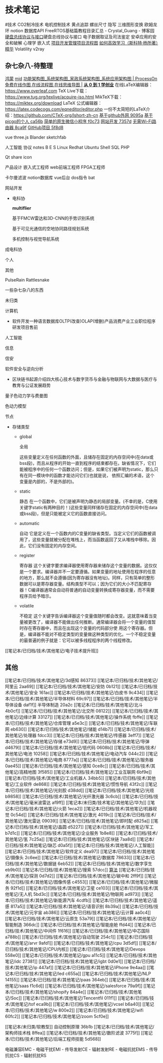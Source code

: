 # 技术笔记
#技术
CO2制冷技术
电机控制技术
黄点追踪
螺丝尺寸
隐写
三维图形变换
欧姆龙环
notion 数据库API
FreeRTOS基础篇教程目录汇总 - Crystal_Guang - 博客园
[硬盘总线协议与接口](笔记本/已归档/电子数据取证及司法鉴%2082820/电子数据取证%2063994/硬盘总线协议与接口.md)硬盘总线协议与接口
电子数据取证及司法鉴定
安卓应用的安全和破解
心理学
嵌入式
[项目开发管理项目流程图](笔记本/已归档/技术/项目开发管理项目流程%20299c2.md)
[如何高效学习（斯科特·杨所著）精华](笔记本/已归档/技术/如何高效学习（斯科特%203ea0c.md)
Volatility
v2ray
## 杂七杂八-待整理
[鸿蒙](笔记本/已归档/技术/其他笔记/杂七杂八-待整理%20ed340/鸿蒙.md)
[mid](笔记本/已归档/技术/其他笔记/杂七杂八-待整理%20ed340/mid%205ca14.md)
[功能架构图_系统架构图_家政系统架构图_系统应用架构图 | ProcessOn免费在线作图,在线流程图,在线思维导图 |](笔记本/已归档/技术/其他笔记/杂七杂八-待整理%20ed340/功能架构图_系统架构%206a8c9.md)
[**从 0 到 1 学创业**](笔记本/已归档/技术/其他笔记/杂七杂八-待整理%20ed340/从%200%20到%201%20学创%2051326.md)
在线LaTeX编辑器：https://www.overleaf.com
TeX Live下载：https://www.tug.org/texlive/acquire-iso.html
MikTeX下载：https://miktex.org/download
LaTeX 公式编辑器：https://latex.codecogs.com/eqneditor/editor.php
一份不太简短的LaTeX介绍：https://github.com/CTeX-org/lshort-zh-cn
[基于github外网 9095a](笔记本/已归档/技术/项目笔记/基于github外网%209095a.md)
[基于picgo的个人 ca56b](笔记本/已归档/技术/项目笔记/基于picgo的个人%20ca56b.md)
[简单的原生微信小程序 f0c73](笔记本/已归档/技术/项目笔记/简单的原生微信小程序%20f0c73.md)
[网站开发 7357d](笔记本/已归档/技术/项目笔记/网站开发%207357d.md)
[无需Wi-Fi路由器 8ca9f](笔记本/已归档/技术/项目笔记/无需Wi-Fi路由器%208ca9f.md)
[GitHub项目 5f8d8](笔记本/已归档/技术/项目笔记/GitHub项目%205f8d8.md)

vue
three.js
Blander
sketchfab

人工智能
协议 
notes 
B E S
Linux
Redhat
Ubuntu
Shell
SQL PHP



Qt share icon

产品设计 嵌入式工程师 web前端工程师 FPGA工程师

卡尔曼滤波 notion数据库 vue后台 dos指令 bat

网站开发

- 电科协
    
    **multiflier**
    
    基于FMCW雷达和3D-CNN的手势识别系统
    
    基于可见光通信的空地协同路径规划系统
    
    多机控制与视觉导航系统
    

成电科协

个人

其他

PulseRain Rattlesnake

一些杂七杂八的东西

未归类

计算机


- 软件开发一种语言数据库OLTP(改查)OLAP(增删)产品消费产业工业职位程序研发项目售前

人工智能

信息

信安

软件安全与逆向分析

- 区块链书起源介绍四大核心技术与数字货币与金融与物联网与大数据与医疗与教育与公证发展趋势

量子色动力学与费曼图

色动力模型

节点

- 存储类型
    - global
        
        全局
        
        这些变量定义在任何函数的外面，且储存在固定的内存空间中(在data或bss段)，而且从程序的开始一直到程序的结束都存在。缺省情况下，它们能被程序中的任何一个函数访问；但是，如果它们被声明为static，那么只有在同一模块中的函数才能访问它们(也就是说， 依照汇编的术语，这个变量是内部的，不是外部的)。
        
    - static
        
        静态
        在一个函数中，它们是被声明为静态的局部变量。(不幸的是，C使用关键字static有两种目的！)这些变量同样储存在固定的内存空间中(在data或bss段)，但是只能被定义它的函数直接访问。
        
    - automatic
        
        自动
        它是定义在一个函数内的C变量的缺省类型。当定义它们的函数被调用了，这些变量就被分配在堆栈上，而当函数返回了又从堆栈中移除。因此，它们没有固定的内存空间。
        
    - register
        
        寄存器
        这个关键字要求编译器使用寄存器来储存这个变量的数据。这仅仅是一个要求。编译器并不一定要遵循。如果变量的地址使用在程序的任意的地方，那么就不会遵循(因为寄存器没有地址)。同样，只有简单的整形数据可以是寄存器变量。结构类型不可以；因为它们的大小不匹配寄存器！C编译器通常会自动将普通的自动变量转换成寄存器变量，而不需要程序员给予暗示。
        
    - volatile
        
        不稳定
        这个关键字告诉编译器这个变量值随时都会改变。这就意味着当变量被更改了，编译器不能做出任何推断。通常编译器会将一个变量的值暂时存在寄存器中，而且在出现这个变量的代码部分使
        用这个寄存器。但是，编译器不能对不稳定类型的变量做这种类型的优化。一个不稳定变量的最普遍的例子就是：它可以被多线程程序的两个线程修改。
        
    
[[笔记本/已归档/技术/其他笔记/电子技术提升班]]
## 其他
[[笔记本/已归档/技术/其他笔记/3d感知 86373]]
[[笔记本/已归档/技术/其他笔记/阿里云 2aa69]]
[[笔记本/已归档/技术/其他笔记/安防 0b121]]
[[笔记本/已归档/技术/其他笔记/安全 161ac]]
[[笔记本/已归档/技术/其他笔记/白皮书 9c434]]
[[笔记本/已归档/技术/其他笔记/半导体材料 69c97]]
[[笔记本/已归档/技术/其他笔记/半导体设备 daf1f]]
半导体制造 20a2c
[[笔记本/已归档/技术/其他笔记/北斗 4b0cf]]
[[笔记本/已归档/技术/其他笔记/北交所 08122]]
[[笔记本/已归档/技术/其他笔记/边缘计算 33127]]
[[笔记本/已归档/技术/其他笔记/操作系统 fbffe]]
[[笔记本/已归档/技术/其他笔记/仓库管理 a5e3c]]
[[笔记本/已归档/技术/其他笔记/车联网 eb630]]
[[笔记本/已归档/技术/其他笔记/储能 d14b7]]
[[笔记本/已归档/技术/其他笔记/处理器 fdcc3]]
[[笔记本/已归档/技术/其他笔记/传感器 3eff7]]
[[笔记本/已归档/技术/其他笔记/存储 e73d9]]
[[笔记本/已归档/技术/其他笔记/导弹 d4679]]
[[笔记本/已归档/技术/其他笔记/低代码 0608b]]
[[笔记本/已归档/技术/其他笔记/电池 10258]]
[[笔记本/已归档/技术/其他笔记/电动汽车 044c2]]
[[笔记本/已归档/技术/其他笔记/电商 8777a]]
[[笔记本/已归档/技术/其他笔记/服务器 0ae45]]
[[笔记本/已归档/技术/其他笔记/感知 0ce8c]]
[[笔记本/已归档/技术/其他笔记/高精地图 3f585]]
[[笔记本/已归档/技术/其他笔记/工业互联网 6bf9e]]
[[笔记本/已归档/技术/其他笔记/工业机器人 34bb5]]
[[笔记本/已归档/技术/其他笔记/工业软件 de868]]
[[笔记本/已归档/技术/其他笔记/惯性导航 43f2c]]
[[笔记本/已归档/技术/其他笔记/光刻胶 d38dd]]
[[笔记本/已归档/技术/其他笔记/光缆 b9858]]
[[笔记本/已归档/技术/其他笔记/光纤激光器 3c6cb]]
[[笔记本/已归档/技术/其他笔记/毫米波雷达 af9ff]]
[[笔记本/未归类/技术笔记/其他笔记/华为]]
[[笔记本/已归档/技术/其他笔记/火箭 1eca2]]
[[笔记本/已归档/技术/其他笔记/机器视觉 0c54d]]
[[笔记本/已归档/技术/其他笔记/激光 4019c]]
[[笔记本/已归档/技术/其他笔记/激光雷达 09039]]
[[笔记本/已归档/技术/其他笔记/即时配 d825a]]
[[笔记本/已归档/技术/其他笔记/晶圆 d5227]]
[[笔记本/已归档/技术/其他笔记/军工 b7d1c]]
[[笔记本/已归档/技术/其他笔记/企业服务 1b8e8]]
[[笔记本/已归档/技术/其他笔记/氢 7c25a]]
[[笔记本/已归档/技术/其他笔记/区块链 7aa8d]]
[[笔记本/已归档/技术/其他笔记/缺芯 d0a5f]]
[[笔记本/已归档/技术/其他笔记/人工智能]]
[[笔记本/已归档/技术/其他笔记/软件定义 dea97]]
[[笔记本/已归档/技术/其他笔记/摄像头 2c6ee]]
[[笔记本/已归档/技术/其他笔记/数据库 78633]]
[[笔记本/已归档/技术/其他笔记/数据链 6eb52]]
[[笔记本/已归档/技术/其他笔记/数字孪生 eb9b0]]
[[笔记本/已归档/技术/其他笔记/搜索 57dcc]]
[算法](笔记本/已归档/学习/算法%20b49d8/算法.md)
[[笔记本/已归档/技术/其他笔记/探测 0d7d2]]
[[笔记本/已归档/技术/其他笔记/碳中和 2ff9f]]
[[笔记本/已归档/技术/其他笔记/图像传感 c4553]]
[[笔记本/已归档/技术/其他笔记/微服务 92f1d]]
[[笔记本/已归档/技术/其他笔记/卫星 ce103]]
[[笔记本/已归档/技术/其他笔记/无人机 5bd3c]]
[[笔记本/已归档/技术/其他笔记/物联网 ad973]]
[[笔记本/已归档/技术/其他笔记/新能源汽车 4cdfb]]
[[笔记本/已归档/技术/其他笔记/遥感 817a5]]
[[笔记本/已归档/技术/其他笔记/语音识别 8b39a]]
[[笔记本/已归档/技术/其他笔记/元宇宙 ab386]]
[[笔记本/已归档/技术/其他笔记/云计算 aa0c4]]
[[笔记本/已归档/技术/其他笔记/云原生 53a79]]
[[笔记本/已归档/技术/其他笔记/智能制造 366dc]]
[[笔记本/已归档/技术/其他笔记/智能座舱 ffd44]]
[[笔记本/已归档/技术/其他笔记/中间件 1f616]]
[[笔记本/已归档/技术/其他笔记/中芯国际 a788b]]
[[笔记本/已归档/技术/其他笔记/自动驾驶 254c1]]
[[笔记本/已归档/技术/其他笔记/arvr 9afd1]]
[[笔记本/已归档/技术/其他笔记/cpu 3d5df]]
[[笔记本/已归档/技术/其他笔记/CPU内核]]
[[笔记本/已归档/技术/其他笔记/Devops 558e0]]
[[笔记本/已归档/技术/其他笔记/gpu a11c5]]
[[笔记本/已归档/技术/其他笔记/idc 27381]]
[[笔记本/已归档/技术/其他笔记/igbt 0d0e1]]
[[笔记本/已归档/技术/其他笔记/ip 447af]]
[[笔记本/已归档/技术/其他笔记/iPhone 9e4aa]]
[[笔记本/已归档/技术/其他笔记/led c655a]]
[[笔记本/已归档/技术/其他笔记/NLP 14155]]
[[笔记本/已归档/技术/其他笔记/paas 364eb]]
[[笔记本/已归档/技术/其他笔记/saas f1c6d]]
[[笔记本/已归档/技术/其他笔记/salesforce 79a9f]]
[[笔记本/已归档/技术/其他笔记/shopify 84a4e]]
[[笔记本/已归档/技术/其他笔记/Soc]]
[[笔记本/已归档/技术/其他笔记/Tencentfil 011f1]]
[[笔记本/已归档/技术/其他笔记/tof eca9b]]
[[笔记本/已归档/技术/其他笔记/vcsel b6a40]]
[[笔记本/已归档/技术/其他笔记/w 800e2]]
[[笔记本/已归档/技术/其他笔记/wifi 60fc2]]
[[笔记本/已归档/技术/其他笔记/zoom 5cf0e]]

[[笔记本/未归类/软教型]]
自动控制原理 36b1b
[[笔记本/已归档/技术/其他笔记/架构师技术栈 8ffea]]
[[笔记本/已归档/技术/其他笔记/数阶滤波 3775f]]
[[笔记本/已归档/技术/其他笔记/后端工程师技能 5d568]]

电磁兼容EMC
	- 电磁干扰EMI
		- 传导发射CE
		- 辐射发射RE
	- 电磁抗扰EMS
		- 传导抗扰CS
		- 辐射抗扰RS